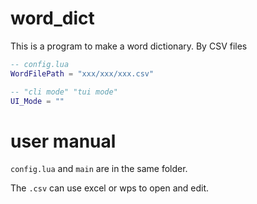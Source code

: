 # word_dict
This is a program to make a word dictionary. By CSV files

```lua
-- config.lua
WordFilePath = "xxx/xxx/xxx.csv"

-- "cli mode" "tui mode"
UI_Mode = ""
```

# user manual
`config.lua` and `main` are in the same folder.

The `.csv` can use excel or wps to open and edit.

